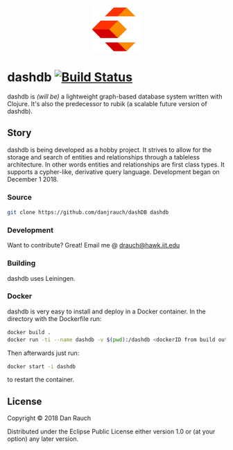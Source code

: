 <p align="center">
  <img src="./logos/dash.png">
</p>

# dashdb [![Build Status](https://travis-ci.org/danjrauch/dashDB.svg?branch=master)](https://travis-ci.org/danjrauch/dashDB)

dashdb is *(will be)* a lightweight graph-based database system written with Clojure. It's also the predecessor to rubik (a scalable future version of dashdb).

## Story

dashdb is being developed as a hobby project. It strives to allow for the storage and search of entities and relationships through a tableless architecture. 
In other words entities and relationships are first class types. It supports a cypher-like, derivative query language. Development began on December 1 2018. 

### Source 

```sh
git clone https://github.com/danjrauch/dashDB dashdb
```

### Development

Want to contribute? Great!
Email me @ drauch@hawk.iit.edu

### Building

dashdb uses Leiningen.

### Docker

dashdb is very easy to install and deploy in a Docker container. In the directory with the Dockerfile run:
```sh
docker build .
docker run -ti --name dashdb -v $(pwd):/dashdb <dockerID from build output>
```
Then afterwards just run:
```sh
docker start -i dashdb
```
to restart the container.

License
----
Copyright © 2018 Dan Rauch

Distributed under the Eclipse Public License either version 1.0 or (at your option) any later version.
